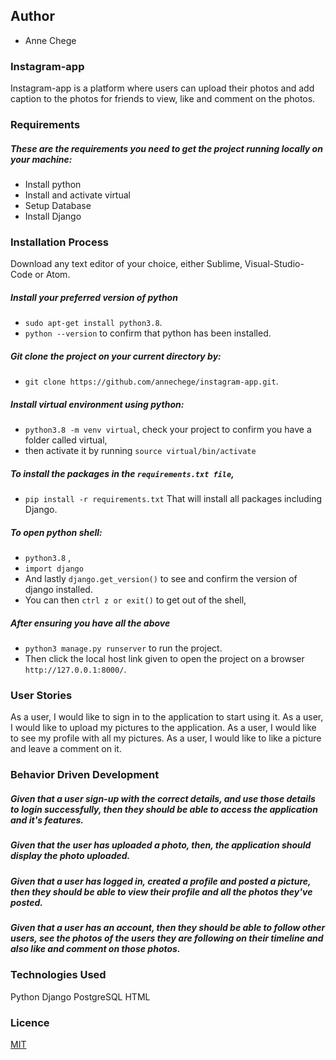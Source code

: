 ## Author
* Anne Chege
### Instagram-app
Instagram-app is a platform where users can upload  their photos and add caption to the photos for friends  to view, like and comment on the photos.

### Requirements
##### These are the requirements you need to get the project running locally on your machine:
  - Install python
  - Install and activate virtual
  - Setup Database
  - Install Django


### Installation Process
Download any text editor of your choice, either Sublime, Visual-Studio-Code or Atom.
##### Install your preferred version of python
  - ```sudo apt-get install python3.8```.
  - ```python --version``` to confirm that python has been installed.
##### Git clone the project on your current directory by:
  - ```git clone https://github.com/annechege/instagram-app.git```.
##### Install virtual environment using python:
  - ```python3.8 -m venv virtual```, check your project to confirm you have a folder called virtual,
  - then activate it by running ```source virtual/bin/activate```
##### To install the packages in the ```requirements.txt file```,
  - ```pip install -r requirements.txt```  That will install all packages including Django.
##### To open python shell:
  - ```python3.8``` ,
  - ```import django```
  - And lastly ```django.get_version()``` to see and confirm the version of django installed.
  - You can then ```ctrl z or exit()``` to get out of the shell,
##### After ensuring you have all the above
  - ```python3 manage.py runserver``` to run the project.
  - Then click the local host link given to open the project on a browser ```http://127.0.0.1:8000/```.

### User Stories
As a user, I would like to sign in to the application to start using it.
As a user, I would like to upload my pictures to the application.
As a user, I would like to see my profile with all my pictures.
As a user, I would like to like a picture and leave a comment on it.



### Behavior Driven Development
##### Given that a user sign-up with the correct details, and use those details to login successfully, then they should be able to access the application and it's features.
##### Given that the user has uploaded a photo, then, the application should display the photo uploaded.
##### Given that a user has logged in, created a profile and posted a picture, then they  should be able to view their profile and all the photos they've posted.
##### Given that a user has an account, then they should be able to follow other users, see the photos of the users they are following on their timeline and also like and comment on those photos.



### Technologies Used
Python
Django
PostgreSQL
HTML


### Licence
[MIT](LICENSE)
